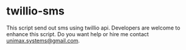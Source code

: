 # twillio-sms
This script send out sms using twillio api. Developers are welcome to enhance this script.
Do you want help or hire me contact unimax.systems@gmail.com. 


